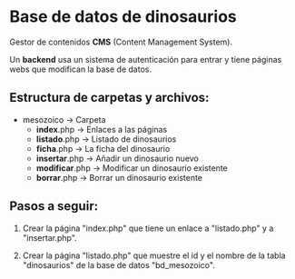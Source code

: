 Base de datos de dinosaurios
============================

Gestor de contenidos **CMS** (Content Management System).

Un **backend** usa un sistema de autenticación para entrar y tiene páginas webs que modifican la base de datos.

## Estructura de carpetas y archivos:

  - mesozoico → Carpeta
    - **index**.php → Enlaces a las páginas
    - **listado**.php → Listado de dinosaurios
    - **ficha**.php → La ficha del dinosaurio
    - **insertar**.php → Añadir un dinosaurio nuevo
    - **modificar**.php → Modificar un dinosaurio existente
    - **borrar**.php → Borrar un dinosaurio existente

## Pasos a seguir:

1. Crear la página "index.php" que tiene un enlace a "listado.php" y a "insertar.php".

2. Crear la página "listado.php" que muestre el id y el nombre de la tabla "dinosaurios" de la base de datos "bd_mesozoico".
